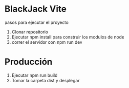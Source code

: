 # BlackJack Vite

pasos para ejecutar el proyecto

1. Clonar repositorio
2. Ejecutar npm install para construir los modulos de node
3. correr el servidor con npm run dev

# Producción

1. Ejecutar npm run build
2. Tomar la carpeta dist y desplegar
